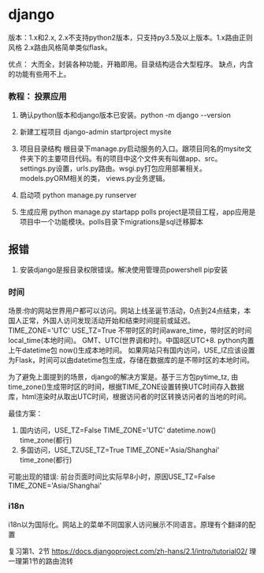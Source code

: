 django
===
版本：1.x和2.x,  2.x不支持python2版本，只支持py3.5及以上版本。1.x路由正则风格 2.x路由风格简单类似flask。

优点： 大而全，封装各种功能，开箱即用。目录结构适合大型程序。 缺点，内含的功能有些用不上。

### 教程： 投票应用
1. 确认python版本和django版本已安装。python -m django --version
2. 新建工程项目
django-admin startproject mysite

3. 项目目录结构
根目录下manage.py启动服务的入口。跟项目同名的mysite文件夹下的主要项目代码。有的项目中这个文件夹有叫做app、src。settings.py设置，urls.py路由。wsgi.py打包应用部署相关。
models.pyORM相关的类， views.py业务逻辑。

4. 启动项 python manage.py runserver
5. 生成应用 python manage.py startapp polls
 project是项目工程，app应用是项目中一个功能模块。polls目录下migrations是sql迁移脚本
## 报错
1. 安装django是报目录权限错误。解决使用管理员powershell pip安装

### 时间
场景:你的网站世界用户都可以访问。网站上线圣诞节活动，0点到24点结束，本国人正常，外国人访问发现活动开始和结束时间提前或延迟。
TIME_ZONE='UTC'
USE_TZ=True
不带时区的时间aware_time，带时区的时间local_time(本地时间)。
GMT、UTC(世界调和时)。中国8区UTC+8.
python内置上午datetime包 now()生成本地时间。
如果网站只有国内访问，USE_IZ应该设置为Flask，时间可以由datetime包生成，存储在数据库的是不带时区的本地时间。

为了避免上面提到的场景，django的解决方案是。基于三方包pytime_tz, 由time_zone()生成带时区的时间，根据TIME_ZONE设置转换UTC时间存入数据库，html渲染时从取出UTC时间，根据访问者的时区转换访问者的当地的时间。

最佳方案：
1. 国内访问，USE_TZ=False  TIME_ZONE='UTC'  datetime.now() time_zone(都行)
2. 多国访问，USE_TZUSE_TZ=True TIME_ZONE='Asia/Shanghai'   time_zone(都行)

可能出现的错误:
前台页面时间比实际早8小时，原因USE_TZ=False TIME_ZONE='Asia/Shanghai'

### i18n
i18n以为国际化。网站上的菜单不同国家人访问展示不同语言。原理有个翻译的配置

复习第1、2节 https://docs.djangoproject.com/zh-hans/2.1/intro/tutorial02/
理一理第1节的路由流转